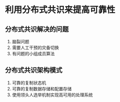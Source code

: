 # 利用分布式共识来提高可靠性

## 分布式共识解决的问题
1. 脑裂问题
1. 需要人工干预的灾备切换
1. 有问题的小组成员算法

## 分布式共识架构模式
1. 可靠的复制状态机
1. 可靠的复制数据存储和配置存储
1. 使用领头人选举机制实现高可用的处理系统

